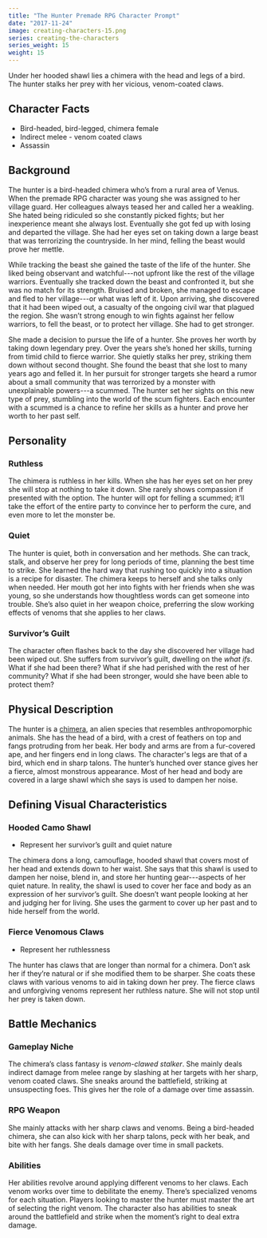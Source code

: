 ```yaml
---
title: "The Hunter Premade RPG Character Prompt"
date: "2017-11-24"
image: creating-characters-15.png
series: creating-the-characters
series_weight: 15
weight: 15
---
```


Under her hooded shawl lies a chimera with the head and legs of a bird. The hunter stalks her prey with her vicious, venom-coated claws.<!--more-->

## Character Facts
- Bird-headed, bird-legged, chimera female
- Indirect melee - venom coated claws
- Assassin

## Background
The hunter is a bird-headed chimera who’s from a rural area of Venus. When the premade RPG character was young she was assigned to her village guard. Her colleagues always teased her and called her a weakling. She hated being ridiculed so she constantly picked fights; but her inexperience meant she always lost. Eventually she got fed up with losing and departed the village. She had her eyes set on taking down a large beast that was terrorizing the countryside. In her mind, felling the beast would prove her mettle.

While tracking the beast she gained the taste of the life of the hunter. She liked being observant and watchful---not upfront like the rest of the village warriors. Eventually she tracked down the beast and confronted it, but she was no match for its strength. Bruised and broken, she managed to escape and fled to her village---or what was left of it. Upon arriving, she discovered that it had been wiped out, a casualty of the ongoing civil war that plagued the region. She wasn’t strong enough to win fights against her fellow warriors, to fell the beast, or to protect her village. She had to get stronger.

She made a decision to pursue the life of a hunter. She proves her worth by taking down legendary prey. Over the years she’s honed her skills, turning from timid child to fierce warrior. She quietly stalks her prey, striking them down without second thought. She found the beast that she lost to many years ago and felled it. In her pursuit for stronger targets she heard a rumor about a small community that was terrorized by a monster with unexplainable powers---a scummed. The hunter set her sights on this new type of prey, stumbling into the world of the scum fighters. Each encounter with a scummed is a chance to refine her skills as a hunter and prove her worth to her past self.

## Personality
### Ruthless
The chimera is ruthless in her kills. When she has her eyes set on her prey she will stop at nothing to take it down. She rarely shows compassion if presented with the option. The hunter will opt for felling a scummed; it’ll take the effort of the entire party to convince her to perform the cure, and even more to let the monster be.

### Quiet
The hunter is quiet, both in conversation and her methods. She can track, stalk, and observe her prey for long periods of time, planning the best time to strike. She learned the hard way that rushing too quickly into a situation is a recipe for disaster. The chimera keeps to herself and she talks only when needed. Her mouth got her into fights with her friends when she was young, so she understands how thoughtless words can get someone into trouble. She’s also quiet in her weapon choice, preferring the slow working effects of venoms that she applies to her claws.

### Survivor’s Guilt
The character often flashes back to the day she discovered her village had been wiped out. She suffers from survivor’s guilt, dwelling on the _what ifs_. What if she had been there? What if she had perished with the rest of her community? What if she had been stronger, would she have been able to protect them?

## Physical Description
The hunter is a [chimera](/blog/creating-the-characters/animal-rpg-character-race/), an alien species that resembles anthropomorphic animals. She has the head of a bird, with a crest of feathers on top and fangs protruding from her beak. Her body and arms are from a fur-covered ape, and her fingers end in long claws. The character's legs are that of a bird, which end in sharp talons. The hunter’s hunched over stance gives her a fierce, almost monstrous appearance. Most of her head and body are covered in a large shawl which she says is used to dampen her noise.

## Defining Visual Characteristics

### Hooded Camo Shawl
- Represent her survivor’s guilt and quiet nature

The chimera dons a long, camouflage, hooded shawl that covers most of her head and extends down to her waist. She says that this shawl is used to dampen her noise, blend in, and store her hunting gear---aspects of her quiet nature. In reality, the shawl is used to cover her face and body as an expression of her survivor’s guilt. She doesn’t want people looking at her and judging her for living. She uses the garment to cover up her past and to hide herself from the world.

### Fierce Venomous Claws
- Represent her ruthlessness

The hunter has claws that are longer than normal for a chimera. Don’t ask her if they’re natural or if she modified them to be sharper. She coats these claws with various venoms to aid in taking down her prey. The fierce claws and unforgiving venoms represent her ruthless nature. She will not stop until her prey is taken down.

## Battle Mechanics
### Gameplay Niche
The chimera’s class fantasy is _venom-clawed stalker_. She mainly deals indirect damage from melee range by slashing at her targets with her sharp, venom coated claws. She sneaks around the battlefield, striking at unsuspecting foes. This gives her the role of a damage over time assassin.

### RPG Weapon
She mainly attacks with her sharp claws and venoms. Being a bird-headed chimera, she can also kick with her sharp talons, peck with her beak, and bite with her fangs. She deals damage over time in small packets.

### Abilities
Her abilities revolve around applying different venoms to her claws. Each venom works over time to debilitate the enemy. There’s specialized venoms for each situation. Players looking to master the hunter must master the art of selecting the right venom. The character also has abilities to sneak around the battlefield and strike when the moment’s right to deal extra damage.
